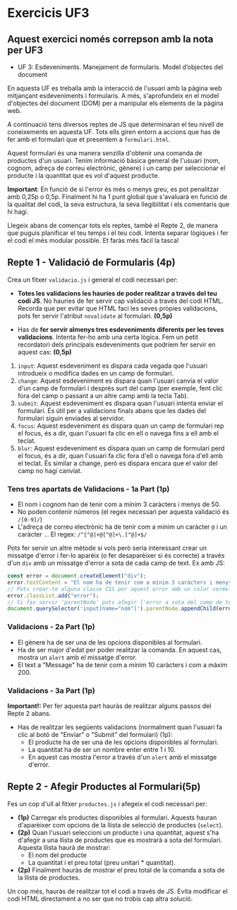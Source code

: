 # Exercicis UF3

## Aquest exercici només correpson amb la nota per UF3

- UF 3: Esdeveniments. Manejament de formularis. Model d’objectes del document

En aquesta UF es treballa amb la interacció de l'usuari amb la pàgina web mitjançant esdeveniments i formularis. A més, s'aprofundeix en el model d'objectes del document (DOM) per a manipular els elements de la pàgina web.

A continuació tens diversos reptes de JS que determinaran el teu nivell de coneixements en aquesta UF. Tots ells giren entorn a accions que has de fer amb el formulari que et presentem a `formulari.html`.

Aquest formulari és una manera senzilla d'obtenir una comanda de productes d'un usuari. Tenim informació bàsica general de l'usuari (nom, cognom, adreça de correu electrònic, gènere) i un camp per seleccionar el producte i la quantitat que es vol d'aquest producte.

**Important**: En funció de si l'error és més o menys greu, es pot penalitzar amb 0,25p o 0,5p. Finalment hi ha 1 punt global que s'avaluarà en funció de la qualitat del codi, la seva estructura, la seva llegibilitat i els comentaris que hi hagi.

Llegeix abans de començar tots els reptes, també el Repte 2, de manera que puguis planificar el teu temps i el teu codi. Intenta separar lògiques i fer el codi el més modular possible. Et faràs més fàcil la tasca!

## Repte 1 - Validació de Formularis (4p)

Crea un fitxer `validacio.js` i general el codi necessari per:

- **Totes les validacions les hauries de poder realitzar a través del teu codi JS**. No hauries de fer servir cap validació a través del codi HTML. Recorda que per evitar que HTML faci les seves pròpies validacions, pots fer servir l'atribut `novalidate` al formulari. **(0,5p)**

- Has de **fer servir almenys tres esdeveniments diferents per les teves validacions**. Intenta fer-ho amb una certa lògica. Fem un petit recordatori dels principals esdeveniments que podríem fer servir en aquest cas: **(0,5p)**

1. `input`: Aquest esdeveniment es dispara cada vegada que l'usuari introdueix o modifica dades en un camp de formulari.
2. `change`: Aquest esdeveniment es dispara quan l'usuari canvia el valor d'un camp de formulari i després surt del camp (per exemple, fent clic fora del camp o passant a un altre camp amb la tecla Tab).
3. `submit`: Aquest esdeveniment es dispara quan l'usuari intenta enviar el formulari. És útil per a validacions finals abans que les dades del formulari siguin enviades al servidor.
4. `focus`: Aquest esdeveniment es dispara quan un camp de formulari rep el focus, és a dir, quan l'usuari fa clic en ell o navega fins a ell amb el teclat.
5. `blur`: Aquest esdeveniment es dispara quan un camp de formulari perd el focus, és a dir, quan l'usuari fa clic fora d'ell o navega fora d'ell amb el teclat. És similar a change, però es dispara encara que el valor del camp no hagi canviat.

### Tens tres apartats de Validacions - 1a Part (1p)

- El nom i cognom han de tenir com a mínim 3 caràcters i menys de 50.
- No poden contenir números (el regex necessari per aquesta validació és `/[0-9]/`)
- L'adreça de correu electrònic ha de tenir com a mínim un caràcter `@` i un caràcter `.`. El regex: `/^[^@]+@[^@]+\.[^@]+$/`

Pots fer servir un altre mètode si vols però seria interessant crear un missatge d'error i fer-lo aparèix (o fer desaparèixer si és correcte) a través d'un `div` amb un missatge d'error a sota de cada camp de text. Ex amb JS:

```js
const error = document.createElement("div");
error.textContent = "El nom ha de tenir com a mínim 3 caràcters i menys de 50.";
// Pots crear-te alguna classe CSS per aquest error amb un color vermell per exemple
error.classList.add("error");
// Si fas servir 'parentNode' pots afegir l'error a sota del camp de text
document.querySelector('input[name="nom"]').parentNode.appendChild(error);
```

### Validacions - 2a Part (1p)

- El gènere ha de ser una de les opcions disponibles al formulari.
- Ha de ser major d'edat per poder realitzar la comanda. En aquest cas, mostra un `alert` amb el missatge d'error.
- El text a "Message" ha de tenir com a mínim 10 caràcters i com a màxim 200.

### Validacions - 3a Part (1p)

**Important!:** Per fer aquesta part hauràs de realitzar alguns passos del Repte 2 abans.

- Has de realitzar les següents validacions (normalment quan l'usuari fa clic al botó de "Enviar" o "Submit" del formulari) (1p):
  - El producte ha de ser una de les opcions disponibles al formulari.
  - La quantitat ha de ser un nombre enter entre 1 i 10.
  - En aquest cas mostra l'error a través d'un `alert` amb el missatge d'error.

## Repte 2 - Afegir Productes al Formulari(5p)

Fes un cop d'ull al fitxer `productes.js` i afegeix el codi necessari per:

- **(1p)** Carregar els productes disponibles al formulari. Aquests hauran d'aparèixer com opcions de la llista de selecció de productes (`select`).
- **(2p)** Quan l'usuari seleccioni un producte i una quantitat, aquest s'ha d'afegir a una llista de productes que es mostrarà a sota del formulari. Aquesta llista haurà de mostrar:
  - El nom del producte
  - La quantitat i el preu total (preu unitari \* quantitat).
- **(2p)** Finalment hauràs de mostrar el preu total de la comanda a sota de la llista de productes.

Un cop més, hauràs de realitzar tot el codi a través de JS. Evita modificar el codi HTML directament a no ser que no trobis cap altra solució.
